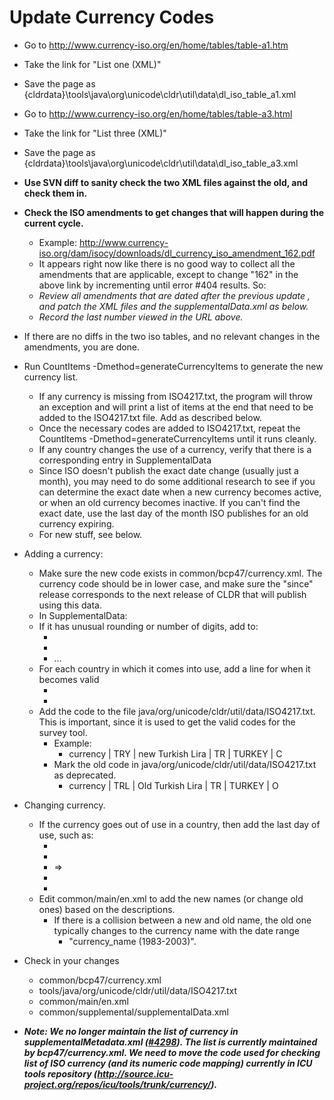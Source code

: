 # Update Currency Codes

*   Go to <http://www.currency-iso.org/en/home/tables/table-a1.htm>
*   Take the link for "List one (XML)"
*   Save the page as
    {cldrdata}\\tools\\java\\org\\unicode\\cldr\\util\\data\\dl_iso_table_a1.xml
*   Go to <http://www.currency-iso.org/en/home/tables/table-a3.html>
*   Take the link for "List three (XML)"
*   Save the page as
    {cldrdata}\\tools\\java\\org\\unicode\\cldr\\util\\data\\dl_iso_table_a3.xml
*   **Use SVN diff to sanity check the two XML files against the old, and check
    them in.**
*   **Check the ISO amendments to get changes that will happen during the
    current cycle.**
    *   Example:
        <http://www.currency-iso.org/dam/isocy/downloads/dl_currency_iso_amendment_162.pdf>
    *   It appears right now like there is no good way to collect all the
        amendments that are applicable, except to change "162" in the above link
        by incrementing until error #404 results. So:
    *   *Review all amendments that are dated after the previous update , and
        patch the XML files and the supplementalData.xml as below.*
    *   *Record the last number viewed in the URL above.*
*   If there are no diffs in the two iso tables, and no relevant changes in the
    amendments, you are done.
*   Run CountItems -Dmethod=generateCurrencyItems to generate the new currency
    list.
    *   If any currency is missing from ISO4217.txt, the program will throw an
        exception and will print a list of items at the end that need to be
        added to the ISO4217.txt file. Add as described below.
    *   Once the necessary codes are added to ISO4217.txt, repeat the CountItems
        -Dmethod=generateCurrencyItems until it runs cleanly.
    *   If any country changes the use of a currency, verify that there is a
        corresponding entry in SupplementalData
    *   Since ISO doesn't publish the exact date change (usually just a month),
        you may need to do some additional research to see if you can determine
        the exact date when a new currency becomes active, or when an old
        currency becomes inactive. If you can't find the exact date, use the
        last day of the month ISO publishes for an old currency expiring.
    *   For new stuff, see below.
*   Adding a currency:
    *   Make sure the new code exists in common/bcp47/currency.xml. The currency
        code should be in lower case, and make sure the "since" release
        corresponds to the next release of CLDR that will publish using this
        data.
    *   In SupplementalData:
    *   If it has unusual rounding or number of digits, add to:
        *   <fractions>
        *   <info iso4217="ADP" digits="0" rounding="0"/>
        *   ...
    *   For each country in which it comes into use, add a line for when it
        becomes valid
        *   <region iso3166="TR">
        *   <currency iso4217="TRY" from="2005-01-01"/>
    *   Add the code to the file java/org/unicode/cldr/util/data/ISO4217.txt.
        This is important, since it is used to get the valid codes for the
        survey tool.
        *   Example:
            *   currency | TRY | new Turkish Lira | TR | TURKEY | C
        *   Mark the old code in java/org/unicode/cldr/util/data/ISO4217.txt as
            deprecated.
            *   currency | TRL | Old Turkish Lira | TR | TURKEY | O
*   Changing currency.
    *   If the currency goes out of use in a country, then add the last day of
        use, such as:
        *   <region iso3166="TR">
        *   <currency iso4217="TRL" from="1922-11-01"/>
        *   =>
        *   <region iso3166="TR">
        *   <currency iso4217="TRL" from="1922-11-01" to="2005-12-31"/>
    *   Edit common/main/en.xml to add the new names (or change old ones) based
        on the descriptions.
        *   If there is a collision between a new and old name, the old one
            typically changes to the currency name with the date range
            *   "currency_name (1983-2003)".

*   Check in your changes
    *   common/bcp47/currency.xml
    *   tools/java/org/unicode/cldr/util/data/ISO4217.txt
    *   common/main/en.xml
    *   common/supplemental/supplementalData.xml

*   ***Note: We no longer maintain the list of currency in
    supplementalMetadata.xml
    ([#4298](http://unicode.org/cldr/trac/ticket/4298)). The list is currently
    maintained by bcp47/currency.xml. We need to move the code used for checking
    list of ISO currency (and its numeric code mapping) currently in ICU tools
    repository
    (<http://source.icu-project.org/repos/icu/tools/trunk/currency/>).***
